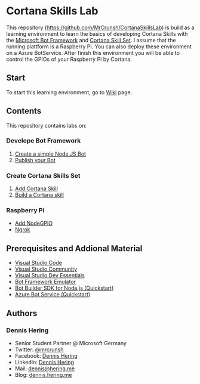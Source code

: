 # Cortana Skills Lab
This repository (https://github.com/MrCrunsh/CortanaSkillsLab) is build as a learning environment to learn the basics of developing Cortana Skills with the [Microsoft Bot Framework][1] and [Cortana Skill Set][2].
I assume that the running plattform is a Raspberry Pi. You can also deploy these environment on a Azure BotService.
After finish this environment you will be able to control the GPIOs of your Raspberry Pi by Cortana.

[1]: https://dev.botframework.com/
[2]: https://developer.microsoft.com/de-de/cortana/

## Start ##
To start this learning environment, go to [Wiki](https://github.com/MrCrunsh/CortanaSkillsLab/wiki) page.

## Contents ##
This repository contains labs on:

### Develope Bot Framework ###
1. [Create a simple Node.JS Bot](https://github.com/MrCrunsh/CortanaSkillsLab/wiki/First-steps-of-creating-a-Bot-(Node.JS))
1. [Publish your Bot](https://github.com/MrCrunsh/CortanaSkillsLab/wiki/Publish-your-Bot)

### Create Cortana Skills Set ###
1. [Add Cortana Skill](https://github.com/MrCrunsh/CortanaSkillsLab/wiki/Add-Cortana-Skill)
1. [Build a Cortana skill](https://github.com/MrCrunsh/CortanaSkillsLab/wiki/Build-a-Cortana-skill)

### Raspberry Pi
+ [Add NodeGPIO](https://github.com/MrCrunsh/CortanaSkillsLab/wiki/Add-NoteGPIO)
+ [Ngrok](https://github.com/MrCrunsh/CortanaSkillsLab/wiki/Ngrok)

## Prerequisites and Addional Material ##
- [Visual Studio Code](https://code.visualstudio.com/)
- [Visual Studio Community](https://www.visualstudio.com/vs/)
- [Visual Studio Dev Essentials](https://www.visualstudio.com/dev-essentials/)
- [Bot Framework Emulator](https://emulator.botframework.com/)
- [Bot Builder SDK for Node.js (Quickstart)](https://docs.microsoft.com/en-us/bot-framework/nodejs/bot-builder-nodejs-quickstart)
- [Azure Bot Service (Quickstart)](https://docs.microsoft.com/en-us/bot-framework/azure-bot-service-quickstart)

## Authors ##

### Dennis Hering ###
- Senior Student Partner @ Microsoft Germany
- Twitter: [@mrcrunsh](https://twitter.com/mrcrunsh)
- Facebook: [Dennis Hering](https://www.facebook.com/den.hering)
- LinkedIn: [Dennis Hering](https://www.linkedin.com/in/dennis-hering/)
- Mail: [dennis@hering.me](mailto:dennis@hering.me)
- Blog: [dennis.hering.me](http://dennis.hering.me/)

